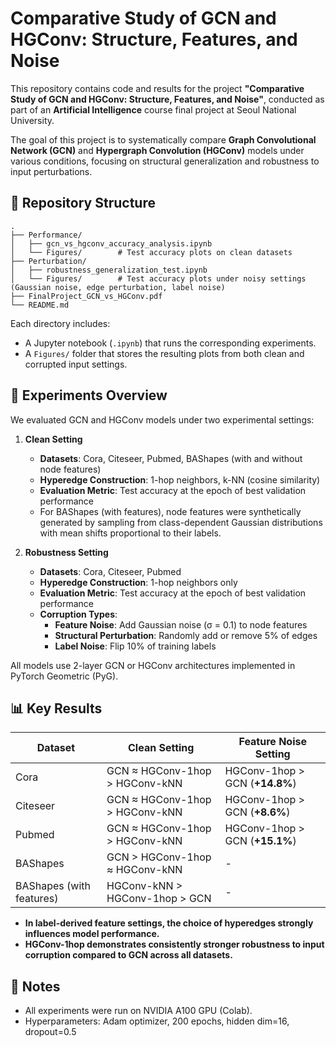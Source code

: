 # Comparative Study of GCN and HGConv: Structure, Features, and Noise

This repository contains code and results for the project **"Comparative Study of GCN and HGConv: Structure, Features, and Noise"**, conducted as part of an **Artificial Intelligence** course final project at Seoul National University.

The goal of this project is to systematically compare **Graph Convolutional Network (GCN)** and **Hypergraph Convolution (HGConv)** models under various conditions, focusing on structural generalization and robustness to input perturbations.

## 📁 Repository Structure

```
.
├── Performance/
│   ├── gcn_vs_hgconv_accuracy_analysis.ipynb
│   └── Figures/        # Test accuracy plots on clean datasets
├── Perturbation/
│   ├── robustness_generalization_test.ipynb
│   └── Figures/        # Test accuracy plots under noisy settings (Gaussian noise, edge perturbation, label noise)
├── FinalProject_GCN_vs_HGConv.pdf
└── README.md
```

Each directory includes:

- A Jupyter notebook (`.ipynb`) that runs the corresponding experiments.
- A `Figures/` folder that stores the resulting plots from both clean and corrupted input settings.

## 🧪 Experiments Overview

We evaluated GCN and HGConv models under two experimental settings:

1. **Clean Setting**  
   - **Datasets**: Cora, Citeseer, Pubmed, BAShapes (with and without node features)  
   - **Hyperedge Construction**: 1-hop neighbors, k-NN (cosine similarity)  
   - **Evaluation Metric**: Test accuracy at the epoch of best validation performance  
   - For BAShapes (with features), node features were synthetically generated by sampling from class-dependent Gaussian distributions with mean shifts proportional to their labels.

2. **Robustness Setting**  
   - **Datasets**: Cora, Citeseer, Pubmed  
   - **Hyperedge Construction**: 1-hop neighbors only  
   - **Evaluation Metric**: Test accuracy at the epoch of best validation performance  
   - **Corruption Types**:
     - **Feature Noise**: Add Gaussian noise (σ = 0.1) to node features  
     - **Structural Perturbation**: Randomly add or remove 5% of edges  
     - **Label Noise**: Flip 10% of training labels

All models use 2-layer GCN or HGConv architectures implemented in PyTorch Geometric (PyG).

## 📊 Key Results

| Dataset                  |           Clean Setting        |      Feature Noise Setting     |
|--------------------------|--------------------------------|--------------------------------|
| Cora                     | GCN ≈ HGConv-1hop > HGConv-kNN | HGConv-1hop > GCN (**+14.8%**) |
| Citeseer                 | GCN ≈ HGConv-1hop > HGConv-kNN | HGConv-1hop > GCN (**+8.6%**)  |
| Pubmed                   | GCN ≈ HGConv-1hop > HGConv-kNN | HGConv-1hop > GCN (**+15.1%**) |
| BAShapes                 | GCN > HGConv-1hop ≈ HGConv-kNN | -                              |
| BAShapes (with features) | HGConv-kNN > HGConv-1hop > GCN | -                              |

- **In label-derived feature settings, the choice of hyperedges strongly influences model performance.**
- **HGConv-1hop demonstrates consistently stronger robustness to input corruption compared to GCN across all datasets.**

## 📌 Notes

- All experiments were run on NVIDIA A100 GPU (Colab).
- Hyperparameters: Adam optimizer, 200 epochs, hidden dim=16, dropout=0.5

